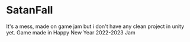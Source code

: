 # SatanFall
It's a mess, made on game jam but i don't have any clean project in unity yet.
Game made in Happy New Year 2022-2023 Jam
